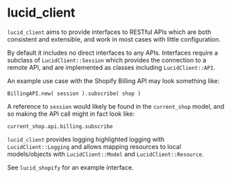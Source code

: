 lucid_client
============

`lucid_client` aims to provide interfaces to RESTful APIs which are both
consistent and extensible, and work in most cases with little configuration.

By default it includes no direct interfaces to any APIs. Interfaces require
a subclass of `LucidClient::Session` which provides the connection to a remote
API, and are implemented as classes including `LucidClient::API`.

An example use case with the Shopify Billing API may look something like:

    BillingAPI.new( session ).subscribe( shop )

A reference to `session` would likely be found in the `current_shop` model,
and so making the API call might in fact look like:

    current_shop.api.billing.subscribe

`lucid_client` provides logging highlighted logging with `LucidClient::Logging`
and allows mapping resources to local models/objects with `LucidClient::Model`
and `LucidClient::Resource`.

See `lucid_shopify` for an example interface.
